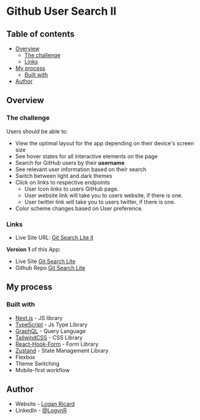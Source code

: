# Github User Search II

## Table of contents

- [Overview](#overview)
  - [The challenge](#the-challenge)
  - [Links](#links)
- [My process](#my-process)
  - [Built with](#built-with)
- [Author](#author)

## Overview

### The challenge

Users should be able to:

- View the optimal layout for the app depending on their device's screen size
- See hover states for all interactive elements on the page
- Search for GitHub users by their **username**
- See relevant user information based on their search
- Switch between light and dark themes
- Click on links to respective endpoints
  - User Icon links to users GitHub page.
  - User website link will take you to users website, if there is one.
  - User twitter link will take you to users twitter, if there is one.
- Color scheme changes based on User preference.

### Links

- Live Site URL: [Git Search Lite II](https://github-user-search-ii.netlify.app/)

**Version 1** of this App:

- Live Site [Git Search Lite](https://github-user-search-lite.netlify.app/)
- Github Repo [Git Search Lite](https://github.com/LogvnR/github-user-search)

## My process

### Built with

- [Next.js](https://nextjs.org/) - JS library
- [TypeScript](https://www.typescriptlang.org/) - Js Type Library
- [GraphQL](https://graphql.org/) - Query Language
- [TailwindCSS](https://tailwindcss.com/) - CSS Library
- [React-Hook-Form](https://react-hook-form.com/) - Form Library
- [Zustand](https://zustand-demo.pmnd.rs/) - State Management Library
- Flexbox
- Theme Switching
- Mobile-first workflow

## Author

- Website - [Logan Ricard](https://www.logvnjs.dev)
- LinkedIn - [@LogvnR](https://www.linkedin.com/in/logvnr/)
